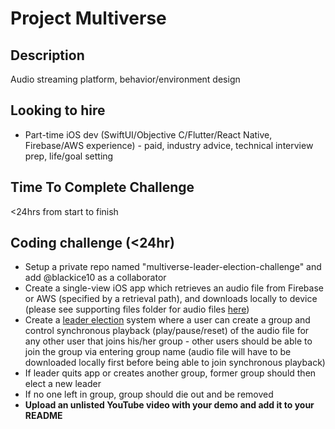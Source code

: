 # Project Multiverse
## Description
Audio streaming platform, behavior/environment design

## Looking to hire
- Part-time iOS dev (SwiftUI/Objective C/Flutter/React Native, Firebase/AWS experience) - paid, industry advice, technical interview prep, life/goal setting

## Time To Complete Challenge
<24hrs from start to finish

## Coding challenge (<24hr)
- Setup a private repo named "multiverse-leader-election-challenge" and add @blackice10 as a collaborator
- Create a single-view iOS app which retrieves an audio file from Firebase or AWS (specified by a retrieval path), and downloads locally to device (please see supporting files folder for audio files [here](https://github.com/centralverse/public/tree/main/supporting%20files))
- Create a [leader election](https://en.wikipedia.org/wiki/Leader_election) system where a user can create a group and control synchronous playback (play/pause/reset) of the audio file for any other user that joins his/her group - other users should be able to join the group via entering group name (audio file will have to be downloaded locally first before being able to join synchronous playback)
- If leader quits app or creates another group, former group should then elect a new leader
- If no one left in group, group should die out and be removed
- **Upload an unlisted YouTube video with your demo and add it to your README**